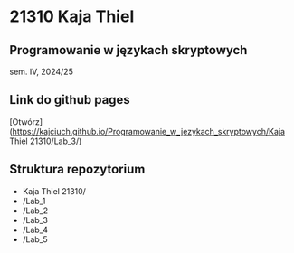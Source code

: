 # 21310 Kaja Thiel 

## Programowanie w językach skryptowych 
sem. IV, 2024/25

## Link do github pages
[Otwórz](https://kajciuch.github.io/Programowanie_w_jezykach_skryptowych/Kaja Thiel 21310/Lab_3/)


## Struktura repozytorium
- Kaja Thiel 21310/
- /Lab_1
- /Lab_2
- /Lab_3
- /Lab_4
- /Lab_5

